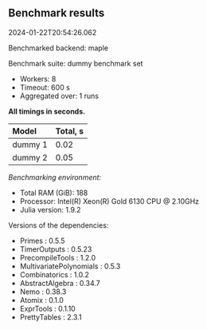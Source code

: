 ## Benchmark results

2024-01-22T20:54:26.062

Benchmarked backend: maple

Benchmark suite: dummy benchmark set

- Workers: 8
- Timeout: 600 s
- Aggregated over: 1 runs

**All timings in seconds.**

|Model|Total, s|
|:----|---|
|dummy 1|0.02|
|dummy 2|0.05|

*Benchmarking environment:*

* Total RAM (GiB): 188
* Processor: Intel(R) Xeon(R) Gold 6130 CPU @ 2.10GHz
* Julia version: 1.9.2

Versions of the dependencies:

* Primes : 0.5.5
* TimerOutputs : 0.5.23
* PrecompileTools : 1.2.0
* MultivariatePolynomials : 0.5.3
* Combinatorics : 1.0.2
* AbstractAlgebra : 0.34.7
* Nemo : 0.38.3
* Atomix : 0.1.0
* ExprTools : 0.1.10
* PrettyTables : 2.3.1

